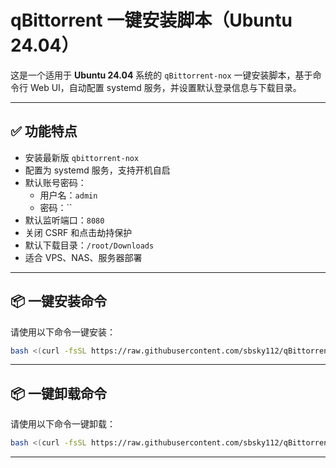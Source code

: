 # qBittorrent 一键安装脚本（Ubuntu 24.04）

这是一个适用于 **Ubuntu 24.04** 系统的 `qBittorrent-nox` 一键安装脚本，基于命令行 Web UI，自动配置 systemd 服务，并设置默认登录信息与下载目录。

---

## ✅ 功能特点

- 安装最新版 `qbittorrent-nox`
- 配置为 systemd 服务，支持开机自启
- 默认账号密码：
  - 用户名：`admin`
  - 密码：``
- 默认监听端口：`8080`
- 关闭 CSRF 和点击劫持保护
- 默认下载目录：`/root/Downloads`
- 适合 VPS、NAS、服务器部署

---

## 📦 一键安装命令

请使用以下命令一键安装：

```bash
bash <(curl -fsSL https://raw.githubusercontent.com/sbsky112/qBittorrent-AutoInstall/refs/heads/main/install_qbittorrent.sh)
```

---
## 📦 一键卸载命令

请使用以下命令一键卸载：

```bash
bash <(curl -fsSL https://raw.githubusercontent.com/sbsky112/qBittorrent-AutoInstall/refs/heads/main/uninstall_qbittorrent.sh)
```

---

